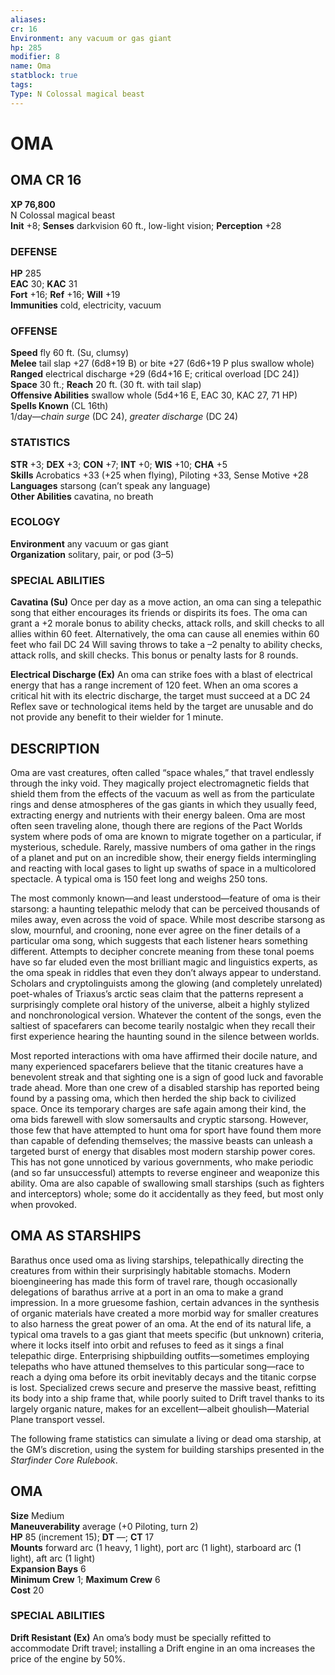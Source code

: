 ```yaml
---
aliases: 
cr: 16
Environment: any vacuum or gas giant  
hp: 285
modifier: 8
name: Oma
statblock: true
tags: 
Type: N Colossal magical beast  
---
```

# OMA
## OMA CR 16

**XP 76,800**  
N Colossal magical beast  
**Init** +8; **Senses** darkvision 60 ft., low-light vision; **Perception** +28  

### DEFENSE

**HP** 285  
**EAC** 30; **KAC** 31  
**Fort** +16; **Ref** +16; **Will** +19  
**Immunities** cold, electricity, vacuum  

### OFFENSE

**Speed** fly 60 ft. (Su, clumsy)  
**Melee** tail slap +27 (6d8+19 B) or bite +27 (6d6+19 P plus swallow whole)  
**Ranged** electrical discharge +29 (6d4+16 E; critical overload \[DC 24\])  
**Space** 30 ft.; **Reach** 20 ft. (30 ft. with tail slap)  
**Offensive Abilities** swallow whole (5d4+16 E, EAC 30, KAC 27, 71 HP)  
**Spells Known** (CL 16th)  
1/day—_chain surge_ (DC 24), _greater discharge_ (DC 24)

### STATISTICS

**STR** +3; **DEX** +3; **CON** +7; **INT** +0; **WIS** +10; **CHA** +5  
**Skills** Acrobatics +33 (+25 when flying), Piloting +33, Sense Motive +28  
**Languages** starsong (can’t speak any language)  
**Other Abilities** cavatina, no breath

### ECOLOGY

**Environment** any vacuum or gas giant  
**Organization** solitary, pair, or pod (3–5)

### SPECIAL ABILITIES

**Cavatina (Su)** Once per day as a move action, an oma can sing a telepathic song that either encourages its friends or dispirits its foes. The oma can grant a +2 morale bonus to ability checks, attack rolls, and skill checks to all allies within 60 feet. Alternatively, the oma can cause all enemies within 60 feet who fail DC 24 Will saving throws to take a –2 penalty to ability checks, attack rolls, and skill checks. This bonus or penalty lasts for 8 rounds.

**Electrical Discharge (Ex)** An oma can strike foes with a blast of electrical energy that has a range increment of 120 feet. When an oma scores a critical hit with its electric discharge, the target must succeed at a DC 24 Reflex save or technological items held by the target are unusable and do not provide any benefit to their wielder for 1 minute.

## DESCRIPTION

Oma are vast creatures, often called “space whales,” that travel endlessly through the inky void. They magically project electromagnetic fields that shield them from the effects of the vacuum as well as from the particulate rings and dense atmospheres of the gas giants in which they usually feed, extracting energy and nutrients with their energy baleen. Oma are most often seen traveling alone, though there are regions of the Pact Worlds system where pods of oma are known to migrate together on a particular, if mysterious, schedule. Rarely, massive numbers of oma gather in the rings of a planet and put on an incredible show, their energy fields intermingling and reacting with local gases to light up swaths of space in a multicolored spectacle. A typical oma is 150 feet long and weighs 250 tons.

The most commonly known—and least understood—feature of oma is their starsong: a haunting telepathic melody that can be perceived thousands of miles away, even across the void of space. While most describe starsong as slow, mournful, and crooning, none ever agree on the finer details of a particular oma song, which suggests that each listener hears something different. Attempts to decipher concrete meaning from these tonal poems have so far eluded even the most brilliant magic and linguistics experts, as the oma speak in riddles that even they don’t always appear to understand. Scholars and cryptolinguists among the glowing (and completely unrelated) poet-whales of Triaxus’s arctic seas claim that the patterns represent a surprisingly complete oral history of the universe, albeit a highly stylized and nonchronological version. Whatever the content of the songs, even the saltiest of spacefarers can become tearily nostalgic when they recall their first experience hearing the haunting sound in the silence between worlds.

Most reported interactions with oma have affirmed their docile nature, and many experienced spacefarers believe that the titanic creatures have a benevolent streak and that sighting one is a sign of good luck and favorable trade ahead. More than one crew of a disabled starship has reported being found by a passing oma, which then herded the ship back to civilized space. Once its temporary charges are safe again among their kind, the oma bids farewell with slow somersaults and cryptic starsong. However, those few that have attempted to hunt oma for sport have found them more than capable of defending themselves; the massive beasts can unleash a targeted burst of energy that disables most modern starship power cores. This has not gone unnoticed by various governments, who make periodic (and so far unsuccessful) attempts to reverse engineer and weaponize this ability. Oma are also capable of swallowing small starships (such as fighters and interceptors) whole; some do it accidentally as they feed, but most only when provoked.

## OMA AS STARSHIPS

Barathus once used oma as living starships, telepathically directing the creatures from within their surprisingly habitable stomachs. Modern bioengineering has made this form of travel rare, though occasionally delegations of barathus arrive at a port in an oma to make a grand impression. In a more gruesome fashion, certain advances in the synthesis of organic materials have created a more morbid way for smaller creatures to also harness the great power of an oma. At the end of its natural life, a typical oma travels to a gas giant that meets specific (but unknown) criteria, where it locks itself into orbit and refuses to feed as it sings a final telepathic dirge. Enterprising shipbuilding outfits—sometimes employing telepaths who have attuned themselves to this particular song—race to reach a dying oma before its orbit inevitably decays and the titanic corpse is lost. Specialized crews secure and preserve the massive beast, refitting its body into a ship frame that, while poorly suited to Drift travel thanks to its largely organic nature, makes for an excellent—albeit ghoulish—Material Plane transport vessel.

The following frame statistics can simulate a living or dead oma starship, at the GM’s discretion, using the system for building starships presented in the _Starfinder Core Rulebook_.

## OMA

**Size** Medium  
**Maneuverability** average (+0 Piloting, turn 2)  
**HP** 85 (increment 15); **DT** —; **CT** 17  
**Mounts** forward arc (1 heavy, 1 light), port arc (1 light), starboard arc (1 light), aft arc (1 light)  
**Expansion Bays** 6  
**Minimum Crew** 1; **Maximum Crew** 6  
**Cost** 20

### SPECIAL ABILITIES

**Drift Resistant (Ex)** An oma’s body must be specially refitted to accommodate Drift travel; installing a Drift engine in an oma increases the price of the engine by 50%.
